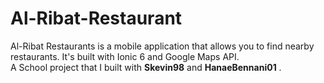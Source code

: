 # Al-Ribat-Restaurant
Al-Ribat Restaurants is a mobile application that allows you to find nearby restaurants. It's built with Ionic 6 and Google Maps API. <br />
A School project that I built with <b>Skevin98</b> and <b>HanaeBennani01</b> .

